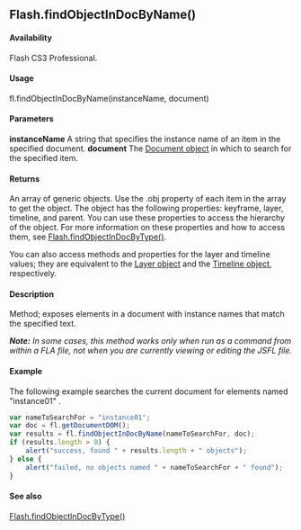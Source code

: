## Flash.findObjectInDocByName()

#### Availability

Flash CS3 Professional.

#### Usage

fl.findObjectInDocByName(instanceName, document)

#### Parameters

**instanceName** A string that specifies the instance name of an item in the specified document.
**document** The [Document object](../Document_object/Document_summary.md) in which to search for the specified item.

#### Returns

An array of generic objects. Use the .obj property of each item in the array to get the object. The object has the following properties: keyframe, layer, timeline, and parent. You can use these properties to access the hierarchy of the object. For more information on these properties and how to access them, see [Flash.findObjectInDocByType()](../Flash_object_/Flash28.md).

You can also access methods and properties for the layer and timeline values; they are equivalent to the [Layer object](../Layer_object/Layer_summary.md) and the [Timeline object](../Timeline_object/Timeline_summary.md), respectively.

#### Description

Method; exposes elements in a document with instance names that match the specified text.

***Note:** In some cases, this method works only when run as a command from within a FLA file, not when you are currently viewing or editing the JSFL file.*

#### Example

The following example searches the current document for elements named "instance01" .

```javascript
var nameToSearchFor = "instance01";
var doc = fl.getDocumentDOM();
var results = fl.findObjectInDocByName(nameToSearchFor, doc);
if (results.length > 0) {
    alert("success, found " + results.length + " objects");
} else {
    alert("failed, no objects named " + nameToSearchFor + " found");
}
```

#### See also

[Flash.findObjectInDocByType()](../Flash_object_/Flash28.md)
